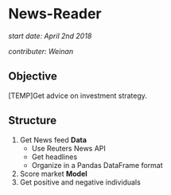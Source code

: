 # News-Reader
*start date: April 2nd 2018*

*contributer: Weinan*

## Objective
[TEMP]Get advice on investment strategy.

## Structure
1. Get News feed **Data**
   - Use Reuters News API
   - Get headlines
   - Organize in a Pandas DataFrame format
2. Score market **Model**
3. Get positive and negative individuals
